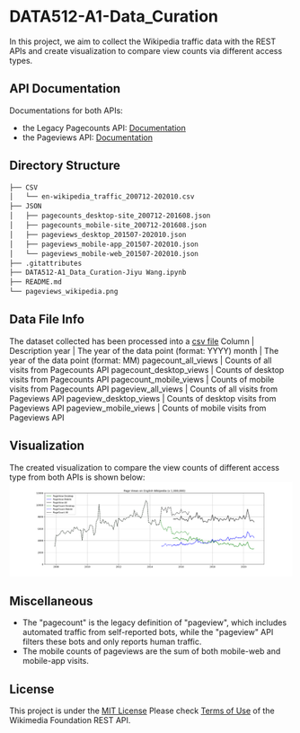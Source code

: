 # DATA512-A1-Data_Curation

In this project, we aim to collect the Wikipedia traffic data with the REST APIs and create visualization to compare view counts via different access types.

## API Documentation
Documentations for both APIs:
- the Legacy Pagecounts API: [Documentation](https://wikitech.wikimedia.org/wiki/Analytics/AQS/Legacy_Pagecounts)
- the Pageviews API: [Documentation](https://wikitech.wikimedia.org/wiki/Analytics/AQS/Pageviews)

## Directory Structure

```bash
├── CSV
│   └── en-wikipedia_traffic_200712-202010.csv
├── JSON
│   ├── pagecounts_desktop-site_200712-201608.json
│   ├── pagecounts_mobile-site_200712-201608.json
│   ├── pageviews_desktop_201507-202010.json
│   ├── pageviews_mobile-app_201507-202010.json
│   └── pageviews_mobile-web_201507-202010.json
├── .gitattributes
├── DATA512-A1_Data_Curation-Jiyu Wang.ipynb
├── README.md
└── pageviews_wikipedia.png
```
## Data File Info
The dataset collected has been processed into a [csv file](CSV/en-wikipedia_traffic_200712-202010.csv)
Column | Description 
year | The year of the data point (format: YYYY)
month | The year of the data point (format: MM)
pagecount_all_views | Counts of all visits from Pagecounts API
pagecount_desktop_views | Counts of desktop visits from Pagecounts API
pagecount_mobile_views | Counts of mobile visits from Pagecounts API
pageview_all_views | Counts of all visits from Pageviews API
pageview_desktop_views | Counts of desktop visits from Pageviews API
pageview_mobile_views | Counts of mobile visits from Pageviews API

## Visualization
The created visualization to compare the view counts of different access type from both APIs is shown below:
![view_counts](pageviews_wikipedia.png)

## Miscellaneous
- The "pagecount" is the legacy definition of "pageview", which includes automated traffic from self-reported bots, while the "pageview" API filters these bots and only reports human traffic.
- The mobile counts of pageviews are the sum of both mobile-web and mobile-app visits.

## License
This project is under the [MIT License](./license)
Please check [Terms of Use](https://www.mediawiki.org/wiki/REST_API#Terms_and_conditions) of the Wikimedia Foundation REST API.

